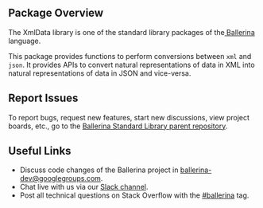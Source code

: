 ## Package Overview

The XmlData library is one of the standard library packages of the<a target="_blank" href="https://ballerina.io/"> Ballerina </a> language.

This package provides functions to perform conversions between `xml` and `json`. It provides APIs to convert natural representations of data in XML into natural representations of data in JSON and vice-versa.

## Report Issues

To report bugs, request new features, start new discussions, view project boards, etc., go to the [Ballerina Standard Library parent repository](https://github.com/ballerina-platform/ballerina-standard-library).

## Useful Links

* Discuss code changes of the Ballerina project in [ballerina-dev@googlegroups.com](mailto:ballerina-dev@googlegroups.com).
* Chat live with us via our [Slack channel](https://ballerina.io/community/slack/).
* Post all technical questions on Stack Overflow with the [#ballerina](https://stackoverflow.com/questions/tagged/ballerina) tag.
